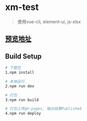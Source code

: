 # xm-test

> 使用vue-cli, element-ui, js-xlsx

## [预览地址](https://ltand.github.io/xm-test)

## Build Setup

``` bash
# 下载包
1.npm install

# 本地运行
2.npm run dev

# 打包
3.npm run build

# 打包上传gh-pages, 输出结果Published
4.npm run deploy
```
